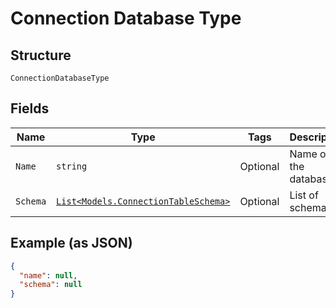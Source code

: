 
# Connection Database Type

## Structure

`ConnectionDatabaseType`

## Fields

| Name | Type | Tags | Description |
|  --- | --- | --- | --- |
| `Name` | `string` | Optional | Name of the database |
| `Schema` | [`List<Models.ConnectionTableSchema>`](../../doc/models/connection-table-schema.md) | Optional | List of schemas |

## Example (as JSON)

```json
{
  "name": null,
  "schema": null
}
```

